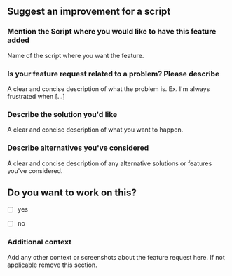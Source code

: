 ## Suggest an improvement for a script


### Mention the Script where you would like to have this feature added
Name of the script where you want the feature.

### Is your feature request related to a problem? Please describe
A clear and concise description of what the problem is. Ex. I'm always frustrated when [...]

### Describe the solution you'd like
A clear and concise description of what you want to happen.


### Describe alternatives you've considered
A clear and concise description of any alternative solutions or features you've considered.



## Do you want to work on this?
- [ ] yes
- [ ] no


### Additional context
Add any other context or screenshots about the feature request here. If not applicable remove this section.
